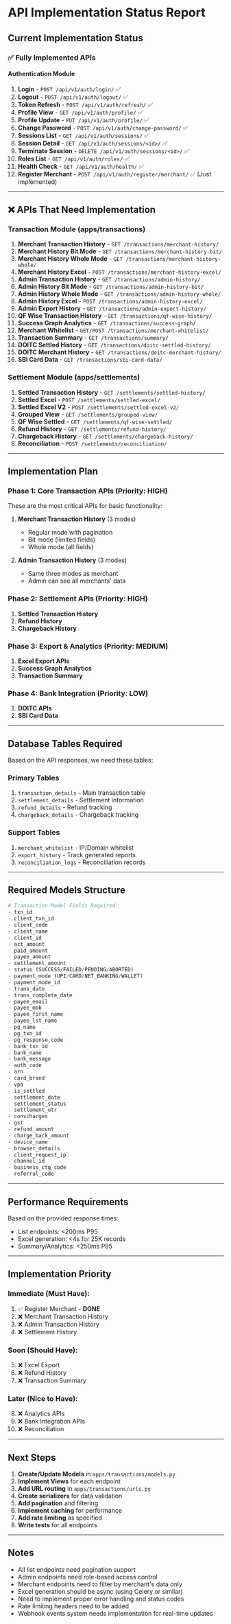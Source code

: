 # API Implementation Status Report

## Current Implementation Status

### ✅ Fully Implemented APIs

#### Authentication Module
1. **Login** - `POST /api/v1/auth/login/` ✅
2. **Logout** - `POST /api/v1/auth/logout/` ✅
3. **Token Refresh** - `POST /api/v1/auth/refresh/` ✅
4. **Profile View** - `GET /api/v1/auth/profile/` ✅
5. **Profile Update** - `PUT /api/v1/auth/profile/` ✅
6. **Change Password** - `POST /api/v1/auth/change-password/` ✅
7. **Sessions List** - `GET /api/v1/auth/sessions/` ✅
8. **Session Detail** - `GET /api/v1/auth/sessions/<id>/` ✅
9. **Terminate Session** - `DELETE /api/v1/auth/sessions/<id>/` ✅
10. **Roles List** - `GET /api/v1/auth/roles/` ✅
11. **Health Check** - `GET /api/v1/auth/health/` ✅
12. **Register Merchant** - `POST /api/v1/auth/register/merchant/` ✅ (Just implemented)

---

## ❌ APIs That Need Implementation

### Transaction Module (apps/transactions)
1. **Merchant Transaction History** - `GET /transactions/merchant-history/`
2. **Merchant History Bit Mode** - `GET /transactions/merchant-history-bit/`
3. **Merchant History Whole Mode** - `GET /transactions/merchant-history-whole/`
4. **Merchant History Excel** - `POST /transactions/merchant-history-excel/`
5. **Admin Transaction History** - `GET /transactions/admin-history/`
6. **Admin History Bit Mode** - `GET /transactions/admin-history-bit/`
7. **Admin History Whole Mode** - `GET /transactions/admin-history-whole/`
8. **Admin History Excel** - `POST /transactions/admin-history-excel/`
9. **Admin Export History** - `GET /transactions/admin-export-history/`
10. **QF Wise Transaction History** - `GET /transactions/qf-wise-history/`
11. **Success Graph Analytics** - `GET /transactions/success-graph/`
12. **Merchant Whitelist** - `GET/POST /transactions/merchant-whitelist/`
13. **Transaction Summary** - `GET /transactions/summary/`
14. **DOITC Settled History** - `GET /transactions/doitc-settled-history/`
15. **DOITC Merchant History** - `GET /transactions/doitc-merchant-history/`
16. **SBI Card Data** - `GET /transactions/sbi-card-data/`

### Settlement Module (apps/settlements)
1. **Settled Transaction History** - `GET /settlements/settled-history/`
2. **Settled Excel** - `POST /settlements/settled-excel/`
3. **Settled Excel V2** - `POST /settlements/settled-excel-v2/`
4. **Grouped View** - `GET /settlements/grouped-view/`
5. **QF Wise Settled** - `GET /settlements/qf-wise-settled/`
6. **Refund History** - `GET /settlements/refund-history/`
7. **Chargeback History** - `GET /settlements/chargeback-history/`
8. **Reconciliation** - `POST /settlements/reconciliation/`

---

## Implementation Plan

### Phase 1: Core Transaction APIs (Priority: HIGH)
These are the most critical APIs for basic functionality:

1. **Merchant Transaction History** (3 modes)
   - Regular mode with pagination
   - Bit mode (limited fields)
   - Whole mode (all fields)

2. **Admin Transaction History** (3 modes)
   - Same three modes as merchant
   - Admin can see all merchants' data

### Phase 2: Settlement APIs (Priority: HIGH)
1. **Settled Transaction History**
2. **Refund History**
3. **Chargeback History**

### Phase 3: Export & Analytics (Priority: MEDIUM)
1. **Excel Export APIs**
2. **Success Graph Analytics**
3. **Transaction Summary**

### Phase 4: Bank Integration (Priority: LOW)
1. **DOITC APIs**
2. **SBI Card Data**

---

## Database Tables Required

Based on the API responses, we need these tables:

### Primary Tables
1. `transaction_details` - Main transaction table
2. `settlement_details` - Settlement information
3. `refund_details` - Refund tracking
4. `chargeback_details` - Chargeback tracking

### Support Tables
1. `merchant_whitelist` - IP/Domain whitelist
2. `export_history` - Track generated reports
3. `reconciliation_logs` - Reconciliation records

---

## Required Models Structure

```python
# Transaction Model Fields Required:
- txn_id
- client_txn_id
- client_code
- client_name
- client_id
- act_amount
- paid_amount
- payee_amount
- settlement_amount
- status (SUCCESS/FAILED/PENDING/ABORTED)
- payment_mode (UPI/CARD/NET_BANKING/WALLET)
- payment_mode_id
- trans_date
- trans_complete_date
- payee_email
- payee_mob
- payee_first_name
- payee_lst_name
- pg_name
- pg_txn_id
- pg_response_code
- bank_txn_id
- bank_name
- bank_message
- auth_code
- arn
- card_brand
- vpa
- is_settled
- settlement_date
- settlement_status
- settlement_utr
- convcharges
- gst
- refund_amount
- charge_back_amount
- device_name
- browser_details
- client_request_ip
- channel_id
- business_ctg_code
- referral_code
```

---

## Performance Requirements
Based on the provided response times:
- List endpoints: <200ms P95
- Excel generation: <4s for 25K records
- Summary/Analytics: <250ms P95

---

## Implementation Priority

### Immediate (Must Have):
1. ✅ Register Merchant - **DONE**
2. ❌ Merchant Transaction History
3. ❌ Admin Transaction History
4. ❌ Settlement History

### Soon (Should Have):
5. ❌ Excel Export
6. ❌ Refund History
7. ❌ Transaction Summary

### Later (Nice to Have):
8. ❌ Analytics APIs
9. ❌ Bank Integration APIs
10. ❌ Reconciliation

---

## Next Steps

1. **Create/Update Models** in `apps/transactions/models.py`
2. **Implement Views** for each endpoint
3. **Add URL routing** in `apps/transactions/urls.py`
4. **Create serializers** for data validation
5. **Add pagination** and filtering
6. **Implement caching** for performance
7. **Add rate limiting** as specified
8. **Write tests** for all endpoints

---

## Notes

- All list endpoints need pagination support
- Admin endpoints need role-based access control
- Merchant endpoints need to filter by merchant's data only
- Excel generation should be async (using Celery or similar)
- Need to implement proper error handling and status codes
- Rate limiting headers need to be added
- Webhook events system needs implementation for real-time updates